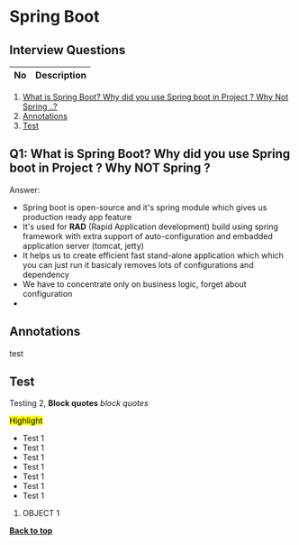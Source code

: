 # Spring Boot

## Interview Questions

No | Description
:-- | :-- |
1. [What is Spring Boot? Why did you use Spring boot in Project ? Why Not Spring ..?](#Q1)
2. [Annotations](#annotations)
3. [Test](#test)


## Q1: What is Spring Boot? Why did you use Spring boot in Project ? Why NOT Spring ?

Answer:
* Spring boot is open-source and it's spring module which gives us production ready app feature  
* It's used for **RAD** (Rapid Application development) build using spring framework with extra support of auto-configuration and embadded application server (tomcat, jetty)  
* It helps us to create efficient fast stand-alone application which which you can just run it basicaly removes lots of configurations and dependency  
* We have to concentrate only on business logic, forget about configuration  
*   


## Annotations

test

## Test 

Testing 2, **Block quotes** _block quotes_

<mark> Highlight </mark>

* Test 1
* Test 1
* Test 1
* Test 1
* Test 1
* Test 1
* Test 1

1. OBJECT 1

**[Back to top](##Interview-Questions)**


